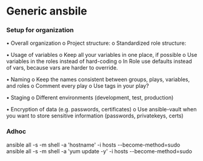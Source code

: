 # Generic ansbile 

### Setup for organization

•	Overall organization
    o	Project structure:
    o	Standardized role structure:

•	Usage of variables
    o	Keep all your variables in one place, if possible
    o	Use variables in the roles instead of hard-coding
    o	In Role use defaults instead of vars, because vars are harder to override.

•	Naming
    o	Keep the names consistent between groups, plays, variables, and roles
    o	Comment every play
    o	Use tags in your play?

•	Staging
    o	Different environments (development, test, production) 

•	Encryption of data (e.g. passwords, certificates)
    o	Use ansible-vault when you want to store sensitive information (passwords, privatekeys, certs)



### Adhoc

ansible all -s -m shell -a 'hostname' -i hosts --become-method=sudo
ansible all -s -m shell -a 'yum update -y' -i hosts --become-method=sudo
